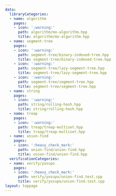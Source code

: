 ```yaml
---
data:
  libraryCategories:
  - name: algorithm
    pages:
    - icon: ':warning:'
      path: algorithm/mo-algorithm.hpp
      title: algorithm/mo-algorithm.hpp
  - name: segment-tree
    pages:
    - icon: ':warning:'
      path: segment-tree/binary-indexed-tree.hpp
      title: segment-tree/binary-indexed-tree.hpp
    - icon: ':warning:'
      path: segment-tree/lazy-segment-tree.hpp
      title: segment-tree/lazy-segment-tree.hpp
    - icon: ':warning:'
      path: segment-tree/segment-tree.hpp
      title: segment-tree/segment-tree.hpp
  - name: string
    pages:
    - icon: ':warning:'
      path: string/rolling-hash.hpp
      title: string/rolling-hash.hpp
  - name: treap
    pages:
    - icon: ':warning:'
      path: treap/treap-multiset.hpp
      title: treap/treap-multiset.hpp
  - name: union-find
    pages:
    - icon: ':heavy_check_mark:'
      path: union-find/union-find.hpp
      title: union-find/union-find.hpp
  verificationCategories:
  - name: verify/yosupo
    pages:
    - icon: ':heavy_check_mark:'
      path: verify/yosupo/union-find.test.cpp
      title: verify/yosupo/union-find.test.cpp
layout: toppage
---
```

